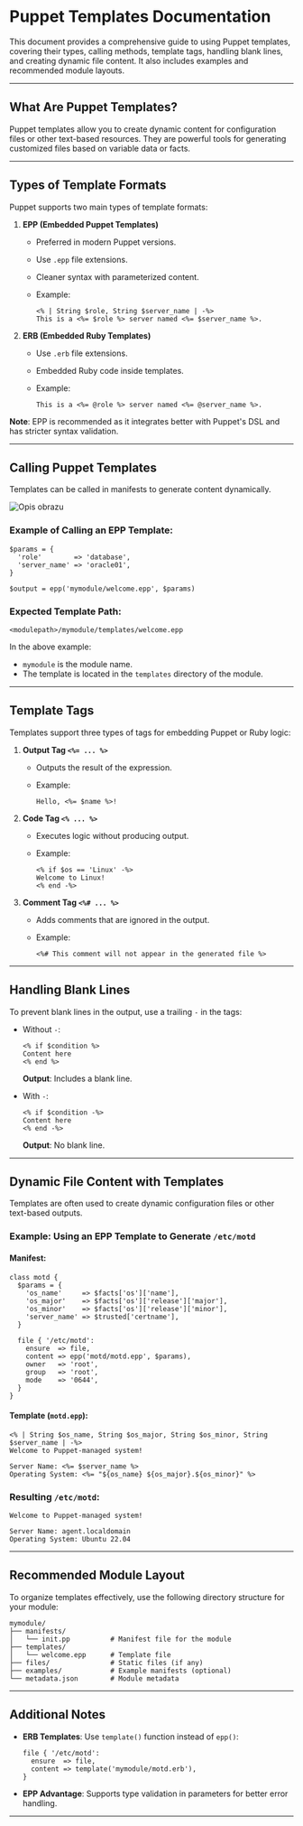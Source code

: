 # Puppet Templates Documentation

This document provides a comprehensive guide to using Puppet templates, covering their types, calling methods, template tags, handling blank lines, and creating dynamic file content. It also includes examples and recommended module layouts.

---

## What Are Puppet Templates?

Puppet templates allow you to create dynamic content for configuration files or other text-based resources. They are powerful tools for generating customized files based on variable data or facts.

---

## Types of Template Formats

Puppet supports two main types of template formats:

1. **EPP (Embedded Puppet Templates)**
    
    - Preferred in modern Puppet versions.
    - Use `.epp` file extensions.
    - Cleaner syntax with parameterized content.
    - Example:
        
        ```epp
        <% | String $role, String $server_name | -%>
        This is a <%= $role %> server named <%= $server_name %>.
        ```
        
2. **ERB (Embedded Ruby Templates)**
    
    - Use `.erb` file extensions.
    - Embedded Ruby code inside templates.
    - Example:
        
        ```erb
        This is a <%= @role %> server named <%= @server_name %>.
        ```
        

**Note**: EPP is recommended as it integrates better with Puppet's DSL and has stricter syntax validation.

---

## Calling Puppet Templates

Templates can be called in manifests to generate content dynamically.

![Opis obrazu](Screenshot%20from%202024-12-30%2010-55-43.png)

### Example of Calling an EPP Template:

```puppet
$params = {
  'role'        => 'database',
  'server_name' => 'oracle01',
}

$output = epp('mymodule/welcome.epp', $params)
```

### Expected Template Path:

```
<modulepath>/mymodule/templates/welcome.epp
```

In the above example:

- `mymodule` is the module name.
- The template is located in the `templates` directory of the module.

---

## Template Tags

Templates support three types of tags for embedding Puppet or Ruby logic:

1. **Output Tag `<%= ... %>`**
    
    - Outputs the result of the expression.
    - Example:
        
        ```epp
        Hello, <%= $name %>!
        ```
        
2. **Code Tag `<% ... %>`**
    
    - Executes logic without producing output.
    - Example:
        
        ```epp
        <% if $os == 'Linux' -%>
        Welcome to Linux!
        <% end -%>
        ```
        
3. **Comment Tag `<%# ... %>`**
    
    - Adds comments that are ignored in the output.
    - Example:
        
        ```epp
        <%# This comment will not appear in the generated file %>
        ```
        

---

## Handling Blank Lines

To prevent blank lines in the output, use a trailing `-` in the tags:

- Without `-`:
    
    ```epp
    <% if $condition %>
    Content here
    <% end %>
    ```
    
    **Output**: Includes a blank line.
    
- With `-`:
    
    ```epp
    <% if $condition -%>
    Content here
    <% end -%>
    ```
    
    **Output**: No blank line.
    

---

## Dynamic File Content with Templates

Templates are often used to create dynamic configuration files or other text-based outputs.

### Example: Using an EPP Template to Generate `/etc/motd`

#### Manifest:

```puppet
class motd {
  $params = {
    'os_name'     => $facts['os']['name'],
    'os_major'    => $facts['os']['release']['major'],
    'os_minor'    => $facts['os']['release']['minor'],
    'server_name' => $trusted['certname'],
  }

  file { '/etc/motd':
    ensure  => file,
    content => epp('motd/motd.epp', $params),
    owner   => 'root',
    group   => 'root',
    mode    => '0644',
  }
}
```

#### Template (`motd.epp`):

```epp
<% | String $os_name, String $os_major, String $os_minor, String $server_name | -%>
Welcome to Puppet-managed system!

Server Name: <%= $server_name %>
Operating System: <%= "${os_name} ${os_major}.${os_minor}" %>
```

### Resulting `/etc/motd`:

```
Welcome to Puppet-managed system!

Server Name: agent.localdomain
Operating System: Ubuntu 22.04
```

---

## Recommended Module Layout

To organize templates effectively, use the following directory structure for your module:

```
mymodule/
├── manifests/
│   └── init.pp          # Manifest file for the module
├── templates/
│   └── welcome.epp      # Template file
├── files/               # Static files (if any)
├── examples/            # Example manifests (optional)
└── metadata.json        # Module metadata
```

---

## Additional Notes

- **ERB Templates**: Use `template()` function instead of `epp()`:
    
    ```puppet
    file { '/etc/motd':
      ensure  => file,
      content => template('mymodule/motd.erb'),
    }
    ```
    
- **EPP Advantage**: Supports type validation in parameters for better error handling.
    

---

